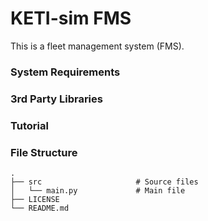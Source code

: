 # KETI-sim FMS

This is a fleet management system (FMS).

### System Requirements

### 3rd Party Libraries

### Tutorial

### File Structure

    .
    ├── src                     # Source files
    │   └── main.py             # Main file
    ├── LICENSE
    └── README.md
    